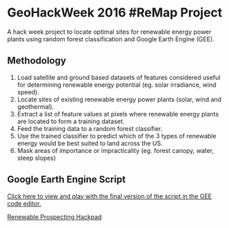 # GeoHackWeek 2016 #ReMap Project

A hack week project to locate optimal sites for renewable energy power plants using random forest classification and Google Earth Engine (GEE).

## Methodology

1. Load satellite and ground based datasets of features considered useful for determining renewable energy potential (eg. solar irradiance, wind speed).
2. Locate sites of existing renewable energy power plants (solar, wind and geothermal).
3. Extract a list of feature values at pixels where renewable energy plants are located to form a training dataset.
4. Feed the training data to a random forest classifier.
5. Use the trained classifier to predict which of the 3 types of renewable energy would be best suited to land across the US.
6. Mask areas of importance or impracticality (eg. forest canopy, water, steep slopes)

## Google Earth Engine Script
[Click here to view and play with the final version of the script in the GEE code editor.](https://code.earthengine.google.com/2aedec5fe5afc721e827c75dac224167)

[Renewable Prospecting Hackpad](https://hackpad.com/Locating-sites-for-renewable-energy-systems-oQpOwjD8Pts)


